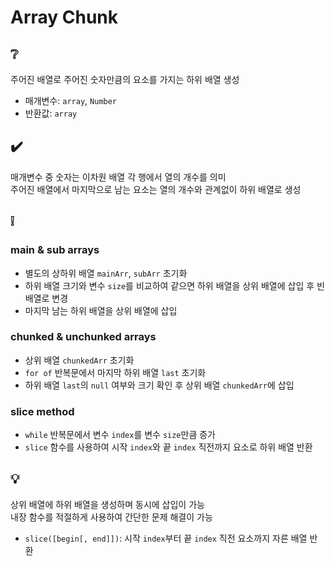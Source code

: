 # Array Chunk

## ❔
주어진 배열로 주어진 숫자만큼의 요소를 가지는 하위 배열 생성
- 매개변수: ```array```, ```Number```
- 반환값: ```array```

## ✔️
매개변수 중 숫자는 이차원 배열 각 행에서 열의 개수를 의미  
주어진 배열에서 마지막으로 남는 요소는 열의 개수와 관계없이 하위 배열로 생성

## ❕
### main & sub arrays
- 별도의 상하위 배열 ```mainArr```, ```subArr``` 초기화
- 하위 배열 크기와 변수 ```size```를 비교하여 같으면 하위 배열을 상위 배열에 삽입 후 빈 배열로 변경
- 마지막 남는 하위 배열을 상위 배열에 삽입

### chunked & unchunked arrays
- 상위 배열 ```chunkedArr``` 초기화
- ```for of``` 반복문에서 마지막 하위 배열 ```last``` 초기화
- 하위 배열 ```last```의 ```null``` 여부와 크기 확인 후 상위 배열 ```chunkedArr```에 삽입

### slice method
- ```while``` 반복문에서 변수 ```index```를 변수 ```size```만큼 증가
- ```slice``` 함수를 사용하여 시작 ```index```와 끝 ```index``` 직전까지 요소로 하위 배열 반환

## 💡
상위 배열에 하위 배열을 생성하며 동시에 삽입이 가능  
내장 함수를 적절하게 사용하여 간단한 문제 해결이 가능
- ```slice([begin[, end]])```: 시작 ```index```부터 끝 ```index``` 직전 요소까지 자른 배열 반환
